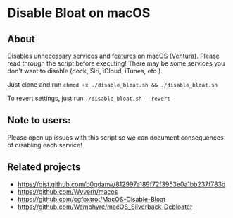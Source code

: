 # Disable Bloat on macOS

## About

Disables unnecessary services and features on macOS (Ventura). Please read through the script before executing! There may be some services you don't want to disable (dock, Siri, iCloud, iTunes, etc.).

Just clone and run `chmod +x ./disable_bloat.sh && ./disable_bloat.sh`

To revert settings, just run `./disable_bloat.sh --revert`

## Note to users:

Please open up issues with this script so we can document consequences of disabling each service!

## Related projects
- https://gist.github.com/b0gdanw/812997a189f72f3953e0a1bb237f783d
- https://github.com/Wyvern/macos
- https://github.com/cgfoxtrot/MacOS-Disable-Bloat
- https://github.com/Wamphyre/macOS_Silverback-Debloater
